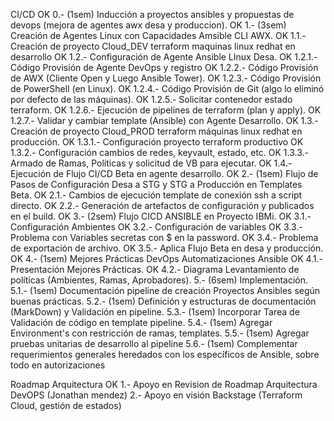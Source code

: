 CI/CD
OK 0.- (1sem) Inducción a proyectos ansibles y propuestas de devops (mejora de agentes awx desa y produccion).
OK 1.- (3sem) Creación de Agentes Linux con Capacidades Amsible CLI AWX.
OK 1.1.- Creación de proyecto Cloud_DEV terraform maquinas linux redhat en desarrollo
OK 1.2.- Configuración de Agente Ansible LInux Desa.
OK 1.2.1.- Código Provisión de Agente DevOps y registro
OK 1.2.2.- Código Provisión de AWX (Cliente Open y Luego Ansible Tower).
OK 1.2.3.- Código Provisión de PowerShell (en Linux).
OK 1.2.4.- Código Provisión de Git (algo lo eliminó por defecto de las máquinas).
OK 1.2.5.- Solicitar contenedor estado terraform.
OK 1.2.6.- Ejecución de pipelines de terraform (plan y apply).
OK 1.2.7.- Validar y cambiar template (Ansible) con Agente Desarrollo.
OK 1.3.- Creación de proyecto Cloud_PROD terraform máquinas linux redhat en producción.
OK 1.3.1.- Configuración proyecto terraform productivo
OK 1.3.2.- Configuración cambios de redes, keyvault, estado, etc.
OK 1.3.3.- Armado de Ramas, Políticas y solicitud de VB para ejecutar.
OK 1.4.- Ejecución de Flujo CI/CD Beta en agente desarrollo.
OK 2.- (1sem) Flujo de Pasos de Configuración Desa a STG y STG a Producción en Templates Beta.
OK 2.1.- Cambios de ejecución template de conexión ssh a script directo.
OK 2.2.- Generación de artefactos de configuración y publicados en el build.
OK 3.- (2sem) Flujo CICD ANSIBLE en Proyecto IBMi.
OK 3.1.- Configuración Ambientes
OK 3.2.- Configuración de variables
OK 3.3.- Problema con Variables secretas con $ en la password.
OK 3.4.- Problema de exportación de archivo.
OK 3.5.- Aplica Flujo Beta en desa y producción.
OK 4.- (1sem) Mejores Prácticas DevOps Automatizaciones Ansible
OK 4.1.- Presentación Mejores Prácticas.
OK 4.2.- Diagrama Levantamiento de políticas (Ambientes, Ramas, Aprobadores).
5.- (6sem) Implementación.
5.1.- (1sem) Documentación pipeline de creación Proyectos Ansibles según buenas prácticas.
5.2.- (1sem) Definición y estructuras de documentación (MarkDown) y Validación en pipeline.
5.3.- (1sem) Incorporar Tarea de Validación de código en template pipeline.
5.4.- (1sem) Agregar Environment's con restricción de ramas, templates.
5.5.- (1sem) Agregar pruebas unitarias de desarrollo al pipeline
5.6.- (1sem) Complementar requerimientos generales heredados con los específicos de Ansible, sobre todo en autorizaciones

Roadmap Arquitectura
OK 1.- Apoyo en Revision de Roadmap Arquitectura DevOPS (Jonathan mendez)
2.- Apoyo en visión Backstage (Terraform Cloud, gestión de estados)